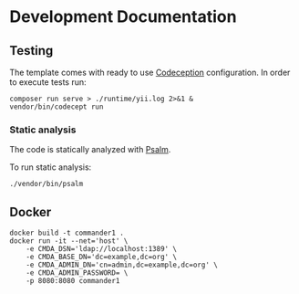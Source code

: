 # Development Documentation


## Testing

The template comes with ready to use [Codeception](https://codeception.com/) configuration.
In order to execute tests run:

```
composer run serve > ./runtime/yii.log 2>&1 &
vendor/bin/codecept run
```

### Static analysis

The code is statically analyzed with [Psalm](https://psalm.dev/). 

To run static analysis:

```shell
./vendor/bin/psalm
```


## Docker

```
docker build -t commander1 . 
docker run -it --net='host' \
    -e CMDA_DSN='ldap://localhost:1389' \
    -e CMDA_BASE_DN='dc=example,dc=org' \
    -e CMDA_ADMIN_DN='cn=admin,dc=example,dc=org' \
    -e CMDA_ADMIN_PASSWORD= \
    -p 8080:8080 commander1 
```


